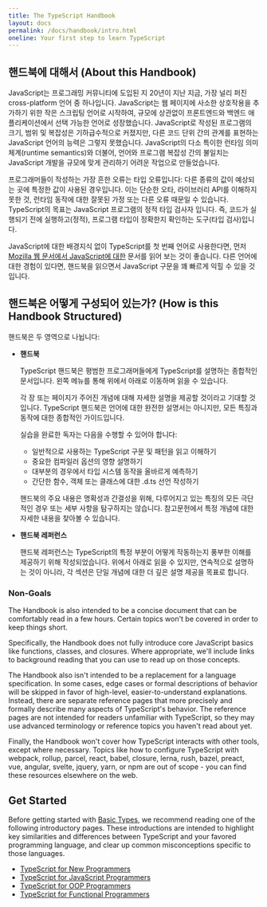 ```yaml
---
title: The TypeScript Handbook
layout: docs
permalink: /docs/handbook/intro.html
oneline: Your first step to learn TypeScript
---
```


## 핸드북에 대해서 (About this Handbook)

JavaScript는 프로그래밍 커뮤니티에 도입된 지 20년이 지난 지금, 가장 널리 퍼진 cross-platform 언어 중 하나입니다. JavaScript는 웹 페이지에 사소한 상호작용을 추가하기 위한 작은 스크립팅 언어로 시작하여, 규모에 상관없이 프론트엔드와 백엔드 애플리케이션에서 선택 가능한 언어로 성장했습니다. JavaScript로 작성된 프로그램의 크기, 범위 및 복잡성은 기하급수적으로 커졌지만, 다른 코드 단위 간의 관계를 표현하는 JavaScript 언어의 능력은 그렇지 못했습니다. JavaScript의 다소 특이한 런타임 의미 체계(runtime semantics)와 더불어, 언어와 프로그램 복잡성 간의 불일치는 JavaScript 개발을 규모에 맞게 관리하기 어려운 작업으로 만들었습니다.

프로그래머들이 작성하는 가장 흔한 오류는 타입 오류입니다: 다른 종류의 값이 예상되는 곳에 특정한 값이 사용된 경우입니다. 이는 단순한 오타, 라이브러리 API를 이해하지 못한 것, 런타임 동작에 대한 잘못된 가정 또는 다른 오류 때문일 수 있습니다. TypeScript의 목표는 JavaScript 프로그램의 정적 타입 검사자 입니다. 즉, 코드가 실행되기 전에 실행하고(정적), 프로그램 타입이 정확한지 확인하는 도구(타입 검사)입니다.

JavaScript에 대한 배경지식 없이 TypeScript를 첫 번째 언어로 사용한다면, 먼저 [Mozilla 웹 문서에서 JavaScript에 대한](https://developer.mozilla.org/docs/Web/JavaScript/Guide) 문서를 읽어 보는 것이 좋습니다.
다른 언어에 대한 경험이 있다면, 핸드북을 읽으면서 JavaScript 구문을 꽤 빠르게 익힐 수 있을 것입니다.

## 핸드북은 어떻게 구성되어 있는가? (How is this Handbook Structured)

핸드북은 두 영역으로 나뉩니다:

* **핸드북**

  TypeScript 핸드북은 평범한 프로그래머들에게 TypeScript를 설명하는 종합적인 문서입니다. 왼쪽 메뉴를 통해 위에서 아래로 이동하며 읽을 수 있습니다. 

  각 장 또는 페이지가 주어진 개념에 대해 자세한 설명을 제공할 것이라고 기대할 것입니다. TypeScript 핸드북은 언어에 대한 완전한 설명서는 아니지만, 모든 특징과 동작에 대한 종합적인 가이드입니다.

  실습을 완료한 독자는 다음을 수행할 수 있어야 합니다:

  * 일반적으로 사용하는 TypeScript 구문 및 패턴을 읽고 이해하기
  * 중요한 컴파일러 옵션의 영향 설명하기
  * 대부분의 경우에서 타입 시스템 동작을 올바르게 예측하기
  * 간단한 함수, 객체 또는 클래스에 대한 .d.ts 선언 작성하기

  핸드북의 주요 내용은 명확성과 간결성을 위해, 다루어지고 있는 특징의 모든 극단적인 경우 또는 세부 사항을 탐구하지는 않습니다. 참고문헌에서 특정 개념에 대한 자세한 내용을 찾아볼 수 있습니다.

* **핸드북 레퍼런스**

  핸드북 레퍼런스는 TypeScript의 특정 부분이 어떻게 작동하는지 풍부한 이해를 제공하기 위해 작성되었습니다. 위에서 아래로 읽을 수 있지만, 연속적으로 설명하는 것이 아니라, 각 섹션은 단일 개념에 대한 더 깊은 설명 제공을 목표로 합니다.

### Non-Goals

The Handbook is also intended to be a concise document that can be comfortably read in a few hours. Certain topics won't be covered in order to keep things short.

Specifically, the Handbook does not fully introduce core JavaScript basics like functions, classes, and closures. Where appropriate, we'll include links to background reading that you can use to read up on those concepts.

The Handbook also isn't intended to be a replacement for a language specification. In some cases, edge cases or formal descriptions of behavior will be skipped in favor of high-level, easier-to-understand explanations. Instead, there are separate reference pages that more precisely and formally describe many aspects of TypeScript's behavior. The reference pages are not intended for readers unfamiliar with TypeScript, so they may use advanced terminology or reference topics you haven't read about yet.

Finally, the Handbook won't cover how TypeScript interacts with other tools, except where necessary. Topics like how to configure TypeScript with webpack, rollup, parcel, react, babel, closure, lerna, rush, bazel, preact, vue, angular, svelte, jquery, yarn, or npm are out of scope - you can find these resources elsewhere on the web.

## Get Started

Before getting started with [Basic Types](/docs/handbook/basic-types.html), we recommend reading one of the following introductory pages. These introductions are intended to highlight key similarities and differences between TypeScript and your favored programming language, and clear up common misconceptions specific to those languages.

* [TypeScript for New Programmers](/docs/handbook/typescript-from-scratch.html)
* [TypeScript for JavaScript Programmers](/docs/handbook/typescript-in-5-minutes.html)
* [TypeScript for OOP Programmers](/docs/handbook/typescript-in-5-minutes-oop.html)
* [TypeScript for Functional Programmers](/docs/handbook/typescript-in-5-minutes-func.html)

